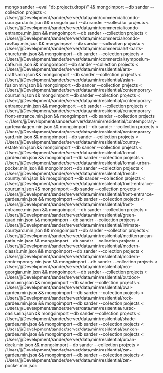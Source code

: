 mongo sander --eval "db.projects.drop()" &&
mongoimport --db sander --collection projects < /Users/jj/Development/sander/server/data/min/commercial/condo-courtyard.min.json &&
mongoimport --db sander --collection projects < /Users/jj/Development/sander/server/data/min/commercial/condo-entrance.min.json &&
mongoimport --db sander --collection projects < /Users/jj/Development/sander/server/data/min/commercial/condo-rooftop.min.json &&
mongoimport --db sander --collection projects < /Users/jj/Development/sander/server/data/min/commercial/st-barts-church.min.json &&
mongoimport --db sander --collection projects < /Users/jj/Development/sander/server/data/min/commercial/symposium-cafe.min.json &&
mongoimport --db sander --collection projects < /Users/jj/Development/sander/server/data/min/residential/arts-crafts.min.json &&
mongoimport --db sander --collection projects < /Users/jj/Development/sander/server/data/min/residential/asian-fusion.min.json &&
mongoimport --db sander --collection projects < /Users/jj/Development/sander/server/data/min/residential/contemporary-court.min.json &&
mongoimport --db sander --collection projects < /Users/jj/Development/sander/server/data/min/residential/contemporary-entrance.min.json &&
mongoimport --db sander --collection projects < /Users/jj/Development/sander/server/data/min/residential/contemporary-front-entrance.min.json &&
mongoimport --db sander --collection projects < /Users/jj/Development/sander/server/data/min/residential/contemporary-gartenanlagen.min.json &&
mongoimport --db sander --collection projects < /Users/jj/Development/sander/server/data/min/residential/contemporary-yard.min.json &&
mongoimport --db sander --collection projects < /Users/jj/Development/sander/server/data/min/residential/country-estate.min.json &&
mongoimport --db sander --collection projects < /Users/jj/Development/sander/server/data/min/residential/formal-garden.min.json &&
mongoimport --db sander --collection projects < /Users/jj/Development/sander/server/data/min/residential/formal-urban-pocket.min.json &&
mongoimport --db sander --collection projects < /Users/jj/Development/sander/server/data/min/residential/french-country.min.json &&
mongoimport --db sander --collection projects < /Users/jj/Development/sander/server/data/min/residential/front-entrance-court.min.json &&
mongoimport --db sander --collection projects < /Users/jj/Development/sander/server/data/min/residential/front-entrance-garden.min.json &&
mongoimport --db sander --collection projects < /Users/jj/Development/sander/server/data/min/residential/front-entrance.min.json &&
mongoimport --db sander --collection projects < /Users/jj/Development/sander/server/data/min/residential/green-quad.min.json &&
mongoimport --db sander --collection projects < /Users/jj/Development/sander/server/data/min/residential/intimate-courtyard.min.json &&
mongoimport --db sander --collection projects < /Users/jj/Development/sander/server/data/min/residential/mediterranean-patio.min.json &&
mongoimport --db sander --collection projects < /Users/jj/Development/sander/server/data/min/residential/modern-classic.min.json &&
mongoimport --db sander --collection projects < /Users/jj/Development/sander/server/data/min/residential/modern-contemporary.min.json &&
mongoimport --db sander --collection projects < /Users/jj/Development/sander/server/data/min/residential/neo-georgian.min.json &&
mongoimport --db sander --collection projects < /Users/jj/Development/sander/server/data/min/residential/outdoor-room.min.json &&
mongoimport --db sander --collection projects < /Users/jj/Development/sander/server/data/min/residential/oval-garden.min.json &&
mongoimport --db sander --collection projects < /Users/jj/Development/sander/server/data/min/residential/rock-garden.min.json &&
mongoimport --db sander --collection projects < /Users/jj/Development/sander/server/data/min/residential/rustic-oasis.min.json &&
mongoimport --db sander --collection projects < /Users/jj/Development/sander/server/data/min/residential/shade-garden.min.json &&
mongoimport --db sander --collection projects < /Users/jj/Development/sander/server/data/min/residential/sunken-garden.min.json &&
mongoimport --db sander --collection projects < /Users/jj/Development/sander/server/data/min/residential/urban-deck.min.json &&
mongoimport --db sander --collection projects < /Users/jj/Development/sander/server/data/min/residential/zen-garden.min.json &&
mongoimport --db sander --collection projects < /Users/jj/Development/sander/server/data/min/residential/zen-pocket.min.json